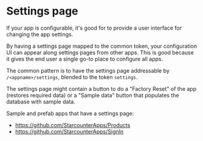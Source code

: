# Settings page

If your app is configurable, it's good for to provide a user interface for changing the app settings.

By having a settings page mapped to the common token, your configuration UI can appear along settings pages from other apps. This is good because it gives the end user a single go-to place to configure all apps.

The common pattern is to have the settings page addressable by `/<appname>/settings`, blended to the token `settings`.

The settings page might contain a button to do a "Factory Reset" of the app (restores required data) or a "Sample data" button that populates the database with sample data.

Sample and prefab apps that have a settings page:

- https://github.com/StarcounterApps/Products
- https://github.com/StarcounterApps/SignIn
